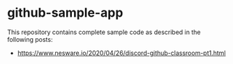 # github-sample-app

This repository contains complete sample code as described in the following posts:

* https://www.nesware.io/2020/04/26/discord-github-classroom-pt1.html
